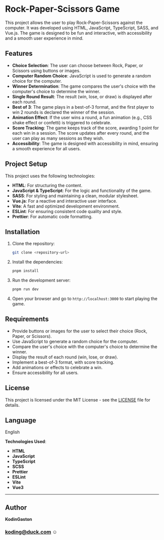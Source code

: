 # Rock-Paper-Scissors Game

This project allows the user to play Rock-Paper-Scissors against the computer. It was developed using HTML, JavaScript, TypeScript, SASS, and Vue.js. The game is designed to be fun and interactive, with accessibility and a smooth user experience in mind.

## Features

- **Choice Selection**: The user can choose between Rock, Paper, or Scissors using buttons or images.
- **Computer Random Choice**: JavaScript is used to generate a random choice for the computer.
- **Winner Determination**: The game compares the user's choice with the computer's choice to determine the winner.
- **Single Round Result**: The result (win, lose, or draw) is displayed after each round.
- **Best of 3**: The game plays in a best-of-3 format, and the first player to win 2 rounds is declared the winner of the session.
- **Animation Effect**: If the user wins a round, a fun animation (e.g., CSS shake effect or confetti) is triggered to celebrate.
- **Score Tracking**: The game keeps track of the score, awarding 1 point for each win in a session. The score updates after every round, and the user can play as many sessions as they wish.
- **Accessibility**: The game is designed with accessibility in mind, ensuring a smooth experience for all users.

## Project Setup

This project uses the following technologies:

- **HTML**: For structuring the content.
- **JavaScript & TypeScript**: For the logic and functionality of the game.
- **SASS**: For styling and maintaining a clean, modular stylesheet.
- **Vue.js**: For a reactive and interactive user interface.
- **Vite**: A fast and optimized development environment.
- **ESLint**: For ensuring consistent code quality and style.
- **Prettier**: For automatic code formatting.

## Installation

1. Clone the repository:
   ```bash
   git clone <repository-url>
   ```

2. Install the dependencies:
   ```bash
   pnpm install
   ```

3. Run the development server:
   ```bash
   pnpm run dev
   ```

4. Open your browser and go to `http://localhost:3000` to start playing the game.

## Requirements

- Provide buttons or images for the user to select their choice (Rock, Paper, or Scissors).
- Use JavaScript to generate a random choice for the computer.
- Compare the user's choice with the computer's choice to determine the winner.
- Display the result of each round (win, lose, or draw).
- Implement a best-of-3 format, with score tracking.
- Add animations or effects to celebrate a win.
- Ensure accessibility for all users.

## License

This project is licensed under the MIT License - see the [LICENSE](LICENSE) file for details.

## Language

English

**Technologies Used**:

- **HTML**
- **JavaScript**
- **TypeScript**
- **SCSS**
- **Prettier**
- **ESLint**
- **Vite**
- **Vue3**

--- --- ---

## Author

**KodinGaston**

### koding@duck.com ☺

